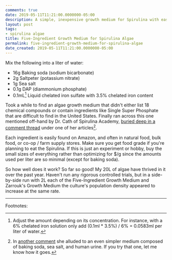```yaml
---
comments: true
date: 2019-05-11T11:21:00.0000000-05:00
description: A simple, inexpensive growth medium for Spirulina with easy-to-find ingredients.
layout: post
tags:
- spirulina algae
title: Five-Ingredient Growth Medium for Spirulina Algae
permalink: five-ingredient-growth-medium-for-spirulina-algae
date_created: 2019-05-11T11:21:00.0000000-05:00
---
```

  
  
  
  
  

Mix the following into a liter of water:  

 
* 16g Baking soda (sodium bicarbonate)  
* 2g Saltpeter (potassium nitrate)  
* 1g Sea salt  
* 0.1g DAP (diammonium phosphate)  
* 0.1mL[^1] Liquid chelated iron sulfate with 3.5% chelated iron content   
  

Took a while to find an algae growth medium that didn't either list 18 chemical compounds or contain ingredients like Single Super Phosphate that are difficult to find in the United States. Finally ran across this one mentioned off-hand by Dr. Cath of Spirulina Academy, [buried deep in a comment thread][1] under one of her articles[^2].   

Each ingredient is easily found on Amazon, and often in natural food, bulk food, or co-op / farm supply stores. Make sure you get food grade if you're planning to eat the Spirulina. If this is just an experiment or hobby, buy the small sizes of everything rather than optimizing for $/g since the amounts used per liter are so minimal (except for baking soda).  

So how well does it work? So far so good! My 20L of algae have thrived in it over the past year. Haven't run any rigorous controlled trials, but in a side-by-side run with 2L each of the Five-Ingredient Growth Medium and Zarrouk's Growth Medium the culture's population density appeared to increase at the same rate.  

****  

Footnotes:  

[^1]: Adjust the amount depending on its concentration. For instance, with a 6% chelated iron solution only add (0.1ml * 3.5%) / 6% = 0.0583ml per liter of water.  

[^2]: In [another comment][2] she alluded to an even simpler medium composed of baking soda, sea salt, and human urine. If you try that one, let me know how it goes.  

[1]: http://spirulinaacademy.com/grow-your-own-spirulina/#comment-261
[2]: http://spirulinaacademy.com/grow-your-own-spirulina/#comment-4020